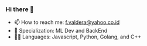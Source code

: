### Hi there 👋

<!--
**Valdera/Valdera** is a ✨ _special_ ✨ repository because its `README.md` (this file) appears on your GitHub profile.
-->
- 📫 How to reach me: f.valdera@yahoo.co.id
- 💼 Specialization: ML Dev and BackEnd  
- 👩‍💻 Languages: Javascript, Python, Golang, and C++

